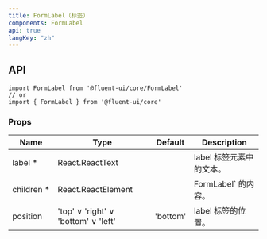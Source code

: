 ```yaml
---
title: FormLabel（标签）
components: FormLabel
api: true
langKey: "zh"
---
```


## API

```
import FormLabel from '@fluent-ui/core/FormLabel'
// or
import { FormLabel } from '@fluent-ui/core'
```

### Props

| Name | Type | Default | Description |
| --- | --- | --- | --- |
| label&nbsp;* | React.ReactText |  | label 标签元素中的文本。 |
| children&nbsp;* | React.ReactElement |  | FormLabel` 的内容。 |
| position | 'top' &or; 'right' &or; 'bottom' &or; 'left' | 'bottom' | label 标签的位置。 |
